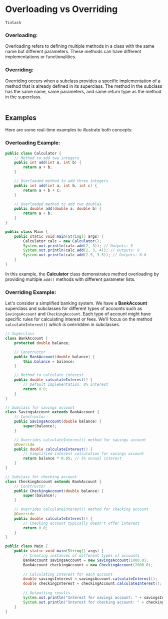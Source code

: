 # Overloading vs Overriding
`Tintash`

### Overloading: 
Overloading refers to defining multiple methods in a class with the same name but different parameters. These methods can have different implementations or functionalities.

### Overriding: 
Overriding occurs when a subclass provides a specific implementation of a method that is already defined in its superclass. The method in the subclass has the same name, same parameters, and same return type as the method in the superclass.
<br><br>

## Examples
Here are some real-time examples to illustrate both concepts:


### Overloading Example:

```java
public class Calculator {
    // Method to add two integers
    public int add(int a, int b) {
        return a + b;
    }

    // Overloaded method to add three integers
    public int add(int a, int b, int c) {
        return a + b + c;
    }

    // Overloaded method to add two doubles
    public double add(double a, double b) {
        return a + b;
    }
}

public class Main {
    public static void main(String[] args) {
        Calculator calc = new Calculator();
        System.out.println(calc.add(2, 3)); // Outputs: 5
        System.out.println(calc.add(2, 3, 4)); // Outputs: 9
        System.out.println(calc.add(2.5, 3.5)); // Outputs: 6.0
    }
}
```

In this example, the **Calculator** class demonstrates method overloading by providing multiple `add()` methods with different parameter lists.

### Overriding Example:

Let's consider a simplified banking system. We have a **BankAccount** superclass and subclasses for different types of accounts such as `SavingsAccount` and `CheckingAccount`. Each type of account might have specific rules for calculating interest or fees. We'll focus on the method `calculateInterest()` which is overridden in subclasses.

```java
// Superclass
class BankAccount {
    protected double balance;

    // Constructor
    public BankAccount(double balance) {
        this.balance = balance;
    }

    // Method to calculate interest
    public double calculateInterest() {
        // Default implementation: 0% interest
        return 0.0;
    }
}

// Subclass for savings account
class SavingsAccount extends BankAccount {
    // Constructor
    public SavingsAccount(double balance) {
        super(balance);
    }

    // Overrides calculateInterest() method for savings account
    @Override
    public double calculateInterest() {
        // Simplified interest calculation for savings account
        return balance * 0.05; // 5% annual interest
    }
}

// Subclass for checking account
class CheckingAccount extends BankAccount {
    // Constructor
    public CheckingAccount(double balance) {
        super(balance);
    }

    // Overrides calculateInterest() method for checking account
    @Override
    public double calculateInterest() {
        // Checking account typically doesn't offer interest
        return 0.0;
    }
}

public class Main {
    public static void main(String[] args) {
        // Creating instances of different types of accounts
        BankAccount savingsAccount = new SavingsAccount(1000.0);
        BankAccount checkingAccount = new CheckingAccount(2000.0);
        
        // Calculating interest for each account
        double savingsInterest = savingsAccount.calculateInterest();
        double checkingInterest = checkingAccount.calculateInterest();
        
        // Outputting results
        System.out.println("Interest for savings account: " + savingsInterest); // Outputs: 50.0
        System.out.println("Interest for checking account: " + checkingInterest); // Outputs: 0.0
    }
}

```
